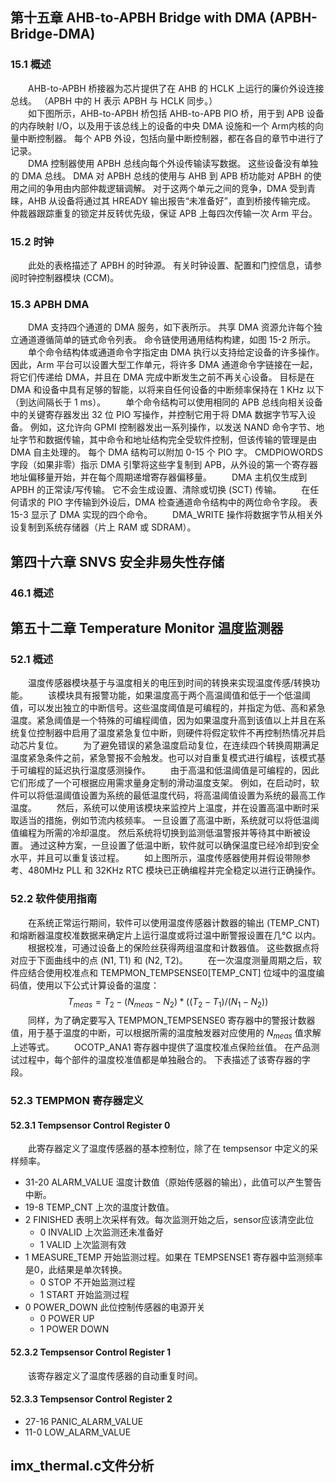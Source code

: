 ## 第十五章 AHB-to-APBH Bridge with DMA (APBH-Bridge-DMA)
### 15.1 概述
&emsp;&emsp;AHB-to-APBH 桥接器为芯片提供了在 AHB 的 HCLK 上运行的廉价外设连接总线。 （APBH 中的 H 表示 APBH 与 HCLK 同步。）  
&emsp;&emsp;如下图所示，AHB-to-APBH 桥包括 AHB-to-APB PIO 桥，用于到 APB 设备的内存映射 I/O，以及用于该总线上的设备的中央 DMA 设施和一个 Arm内核的向量中断控制器。 每个 APB 外设，包括向量中断控制器，都在各自的章节中进行了记录。  
&emsp;&emsp;DMA 控制器使用 APBH 总线向每个外设传输读写数据。 这些设备没有单独的 DMA 总线。 DMA 对 APBH 总线的使用与 AHB 到 APB 桥功能对 APBH 的使用之间的争用由内部仲裁逻辑调解。 对于这两个单元之间的竞争，DMA 受到青睐，AHB 从设备将通过其 HREADY 输出报告“未准备好”，直到桥接传输完成。 仲裁器跟踪重复的锁定并反转优先级，保证 APB 上每四次传输一次 Arm 平台。 
### 15.2 时钟
&emsp;&emsp;此处的表格描述了 APBH 的时钟源。 有关时钟设置、配置和门控信息，请参阅时钟控制器模块 (CCM)。 
### 15.3 APBH DMA
&emsp;&emsp;DMA 支持四个通道的 DMA 服务，如下表所示。 共享 DMA 资源允许每个独立通道遵循简单的链式命令列表。 命令链使用通用结构构建，如图 15-2 所示。 
&emsp;&emsp;单个命令结构体或通道命令字指定由 DMA 执行以支持给定设备的许多操作。 因此，Arm 平台可以设置大型工作单元，将许多 DMA 通道命令字链接在一起，将它们传递给 DMA，并且在 DMA 完成中断发生之前不再关心设备。 目标是在 DMA 和设备中具有足够的智能，以将来自任何设备的中断频率保持在 1 KHz 以下（到达间隔长于 1 ms）。 
&emsp;&emsp;单个命令结构可以使用相同的 APB 总线向相关设备中的关键寄存器发出 32 位 PIO 写操作，并控制它用于将 DMA 数据字节写入设备。 例如，这允许向 GPMI 控制器发出一系列操作，以发送 NAND 命令字节、地址字节和数据传输，其中命令和地址结构完全受软件控制，但该传输的管理是由 DMA 自主处理的。 每个 DMA 结构可以附加 0-15 个 PIO 字。 CMDPIOWORDS 字段（如果非零）指示 DMA 引擎将这些字复制到 APB，从外设的第一个寄存器地址偏移量开始，并在每个周期递增寄存器偏移量。 
&emsp;&emsp;DMA 主机仅生成到 APBH 的正常读/写传输。 它不会生成设置、清除或切换 (SCT) 传输。 
&emsp;&emsp;在任何请求的 PIO 字传输到外设后，DMA 检查通道命令结构中的两位命令字段。 表 15-3 显示了 DMA 实现的四个命令。 
&emsp;&emsp;DMA_WRITE 操作将数据字节从相关外设复制到系统存储器（片上 RAM 或 SDRAM）。 






















## 第四十六章 SNVS 安全非易失性存储
### 46.1 概述


## 第五十二章 Temperature Monitor 温度监测器
### 52.1 概述
&emsp;&emsp;温度传感器模块基于与温度相关的电压到时间的转换来实现温度传感/转换功能。 
&emsp;&emsp;该模块具有报警功能，如果温度高于两个高温阈值和低于一个低温阈值，可以发出独立的中断信号。这些温度阈值是可编程的，并指定为低、高和紧急温度。紧急阈值是一个特殊的可编程阈值，因为如果温度升高到该值以上并且在系统复位控制器中启用了温度紧急复位中断，则硬件将假定软件不再控制热情况并启动芯片复位。 
&emsp;&emsp;为了避免错误的紧急温度启动复位，在连续四个转换周期满足温度紧急条件之前，紧急警报不会触发。也可以对自重复模式进行编程，该模式基于可编程的延迟执行温度感测操作。 
&emsp;&emsp;由于高温和低温阈值是可编程的，因此它们形成了一个可根据应用需求量身定制的滑动温度支架。 例如，在启动时，软件可以将低温阈值设置为系统的最低温度代码，将高温阈值设置为系统的最高工作温度。
&emsp;&emsp;然后，系统可以使用该模块来监控片上温度，并在设置高温中断时采取适当的措施，例如节流内核频率。 一旦设置了高温中断，系统就可以将低温阈值编程为所需的冷却温度。 然后系统将切换到监测低温警报并等待其中断被设置。 通过这种方案，一旦设置了低温中断，软件就可以确保温度已经冷却到安全水平，并且可以重复该过程。 
&emsp;&emsp;如上图所示，温度传感器使用并假设带隙参考、480MHz PLL 和 32KHz RTC 模块已正确编程并完全稳定以进行正确操作。 
### 52.2 软件使用指南
&emsp;&emsp;在系统正常运行期间，软件可以使用温度传感器计数器的输出 (TEMP_CNT) 和熔断器温度校准数据来确定片上运行温度或将过温中断警报设置在几°C 以内。
&emsp;&emsp;根据校准，可通过设备上的保险丝获得两组温度和计数器值。 这些数据点将对应于下面曲线中的点 (N1, T1) 和 (N2, T2)。 
&emsp;&emsp;在一次温度测量周期之后，软件应结合使用校准点和 TEMPMON_TEMPSENSE0[TEMP_CNT] 位域中的温度编码值，使用以下公式计算设备的温度： 
$$T_{meas} = T_2 - (N_{meas} - N_2) * ((T_2 - T_1)/(N_1 - N_2))$$
&emsp;&emsp;同样，为了确定要写入 TEMPMON_TEMPSENSE0 寄存器中的警报计数器值，用于基于温度的中断，可以根据所需的温度触发器对应使用的 $N_{meas}$ 值求解上述等式。
&emsp;&emsp;OCOTP_ANA1 寄存器中提供了温度校准点保险丝值。 在产品测试过程中，每个部件的温度校准值都是单独融合的。 下表描述了该寄存器的字段。 
### 52.3 TEMPMON 寄存器定义
#### 52.3.1 Tempsensor Control Register 0
&emsp;&emsp;此寄存器定义了温度传感器的基本控制位，除了在 tempsensor 中定义的采样频率。
* 31-20 ALARM_VALUE 温度计数值（原始传感器的输出），此值可以产生警告中断。
* 19-8 TEMP_CNT 上次的温度计数值。
* 2 FINISHED 表明上次采样有效。每次监测开始之后，sensor应该清空此位
  * 0 INVALID 上次监测还未准备好
  * 1 VALID 上次监测有效
* 1 MEASURE_TEMP 开始监测过程。如果在 TEMPSENSE1 寄存器中监测频率是0，此结果是单次转换。
  * 0 STOP 不开始监测过程
  * 1 START 开始监测过程
* 0 POWER_DOWN 此位控制传感器的电源开关
  * 0 POWER UP
  * 1 POWER DOWN
#### 52.3.2 Tempsensor Control Register 1
&emsp;&emsp;该寄存器定义了温度传感器的自动重复时间。 
#### 52.3.3 Tempsensor Control Register 2
* 27-16 PANIC_ALARM_VALUE 
* 11-0 LOW_ALARM_VALUE

## imx_thermal.c文件分析










